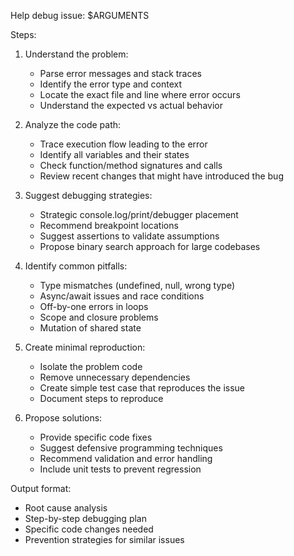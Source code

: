 Help debug issue: $ARGUMENTS

Steps:
1. Understand the problem:
   - Parse error messages and stack traces
   - Identify the error type and context
   - Locate the exact file and line where error occurs
   - Understand the expected vs actual behavior

2. Analyze the code path:
   - Trace execution flow leading to the error
   - Identify all variables and their states
   - Check function/method signatures and calls
   - Review recent changes that might have introduced the bug

3. Suggest debugging strategies:
   - Strategic console.log/print/debugger placement
   - Recommend breakpoint locations
   - Suggest assertions to validate assumptions
   - Propose binary search approach for large codebases

4. Identify common pitfalls:
   - Type mismatches (undefined, null, wrong type)
   - Async/await issues and race conditions
   - Off-by-one errors in loops
   - Scope and closure problems
   - Mutation of shared state

5. Create minimal reproduction:
   - Isolate the problem code
   - Remove unnecessary dependencies
   - Create simple test case that reproduces the issue
   - Document steps to reproduce

6. Propose solutions:
   - Provide specific code fixes
   - Suggest defensive programming techniques
   - Recommend validation and error handling
   - Include unit tests to prevent regression

Output format:
- Root cause analysis
- Step-by-step debugging plan
- Specific code changes needed
- Prevention strategies for similar issues